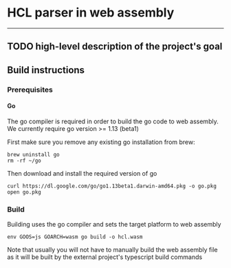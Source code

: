 # HCL parser in web assembly

---

## TODO high-level description of the project's goal
## Build instructions
### Prerequisites
#### Go
The go compiler is required in order to build the go code to web assembly.
We currently require go version >= 1.13 (beta1)

First make sure you remove any existing go installation from brew:
```
brew uninstall go
rm -rf ~/go
```

Then download and install the required version of go
```
curl https://dl.google.com/go/go1.13beta1.darwin-amd64.pkg -o go.pkg
open go.pkg
```

### Build
Building uses the go compiler and sets the target platform to web assembly
```
env GOOS=js GOARCH=wasm go build -o hcl.wasm
```

Note that usually you will not have to manually build the web assembly file
as it will be built by the external project's typescript build commands